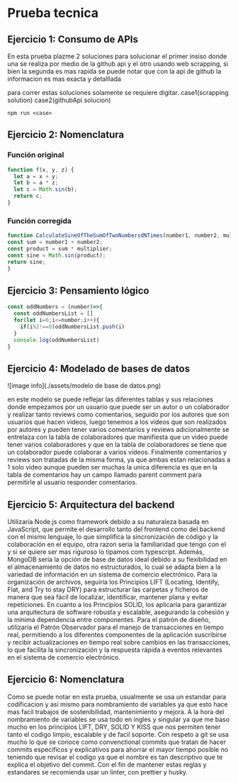 # Prueba tecnica

## Ejercicio 1: Consumo de APIs
En esta prueba plazme 2 soluciones para solucionar el primer insiso donde una se realiza por medio de la github api y el otro usando web scrapping, si bien la segunda es mas rapida se puede notar que con la api de github la informacion es mas exacta y detalllada

para correr estas soluciones solamente se requiere digitar. case1(scrapping solution) case2(githubApi solucion)
```shell
npm run <case>
```


## Ejercicio 2: Nomenclatura

### Función original
```js story
function f(x, y, z) {
  let a = x + y;
  let b = a * z;
  let c = Math.sin(b);
  return c;
}
```
### Función corregida
```js story
function CalculateSineOfTheSumOfTwoNumbersdNTimes(number1, number2, multiplier) {
const sum = number1 + number2;
const product = sum * multiplier;
const sine = Math.sin(product);
return sine;
}
```
## Ejercicio 3: Pensamiento lógico
```js story
const oddNumbers = (number)=>{
  const oddNumbersList = []
  for(let i=0;i<=number;i++){
    if(i%2!==0)oddNumbersList.push(i)
  }
  console.log(oddNumbersList)
}
```

## Ejercicio 4: Modelado de bases de datos

![image info](./assets/modelo de base de datos.png)

en este modelo se puede reflejar las diferentes tablas y sus relaciones donde empezamos por un usuario que puede ser un autor o un colaborador y realizar tanto reviews como comentarios, seguido por los autores que son usuarios que hacen videos, luego tenemos a los videos que son realizados por autores y pueden tener varios comentarios y reviews adicionalmente se entrelaza con la tabla de colaboradores que manifiesta que un video puede tener varios colaboradores y que en la tabla de colaboradores se tiene que un colaborador puede colaborar a varios videos. Finalmente  comentarios y reviews son tratadas de la misma forma, ya que ambas estan relacionadas a 1 solo video aunque pueden ser muchas la unica diferencia es que en la tabla de comentarios hay un campo llamado parent comment para permitirle al usuario responder comentarios.

## Ejercicio 5: Arquitectura del backend

Utilizaría Node.js como framework debido a su naturaleza basada en JavaScript, que permite el desarrollo tanto del frontend como del backend con el mismo lenguaje, lo que simplifica la sincronización de código y la colaboración en el equipo, otra razon seria la familiaridad que tengo con el y si se quiere ser mas riguroso lo tipamos com typescript. Además, MongoDB sería la opción de base de datos ideal debido a su flexibilidad en el almacenamiento de datos no estructurados, lo cual se adapta bien a la variedad de información en un sistema de comercio electrónico. Para la organización de archivos, seguiría los Principios LIFT (Locating, Identify, Flat, and Try to stay DRY) para estructurar las carpetas y ficheros de manera que sea fácil de localizar, identificar, mantener plana y evitar repeticiones. En cuanto a los Principios SOLID, los aplicaría para garantizar una arquitectura de software robusta y escalable, asegurando la cohesión y la mínima dependencia entre componentes. Para el patrón de diseño, utilizaría el Patrón Observador para el manejo de transacciones en tiempo real, permitiendo a los diferentes componentes de la aplicación suscribirse y recibir actualizaciones en tiempo real sobre cambios en las transacciones, lo que facilita la sincronización y la respuesta rápida a eventos relevantes en el sistema de comercio electrónico.

## Ejercicio 6: Nomenclatura

Como se puede notar en esta prueba, usualmente se usa un estandar para codificacion y asi mismo para nombramiento de variables ya que esto hace mas facil trabajos de sostenibilidad, mantenimiento y mejora. A la hora del nombramiento de variables se usa todo en ingles y singular ya que me baso mucho en los principios LIFT, DRY, SOLID Y KISS que nos permiten tener tanto el codigo limpio, escalable y de facil soporte. Con respeto a git se usa mucho lo que se conoce como convenctional commits que tratan de hacer commits especificos y explicativos para ahorrar el mayor tiempo posible no teniendo que revisar el codigo ya que el nombre es tan descriptivo que te explica el objetivo del commit. Con el fin de mantener estas reglas y estandares se recomienda usar un linter, con prettier y husky.